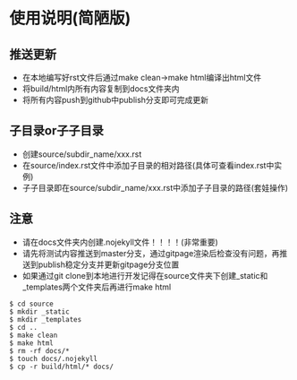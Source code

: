 # 使用说明(简陋版)
## 推送更新
* 在本地编写好rst文件后通过make clean->make html编译出html文件
* 将build/html内所有内容复制到docs文件夹内
* 将所有内容push到github中publish分支即可完成更新

## 子目录or子子目录
* 创建source/subdir_name/xxx.rst
* 在source/index.rst文件中添加子目录的相对路径(具体可查看index.rst中实例)
* 子子目录即在source/subdir_name/xxx.rst中添加子子目录的路径(套娃操作)

## 注意
* 请在docs文件夹内创建.nojekyll文件！！！！(非常重要)
* 请先将测试内容推送到master分支，通过gitpage渲染后检查没有问题，再推送到publish稳定分支并更新gitpage分支位置
* 如果通过git clone到本地进行开发记得在source文件夹下创建_static和_templates两个文件夹后再进行make html

```
$ cd source
$ mkdir _static
$ mkdir _templates
$ cd ..
$ make clean
$ make html
$ rm -rf docs/*
$ touch docs/.nojekyll
$ cp -r build/html/* docs/
```

